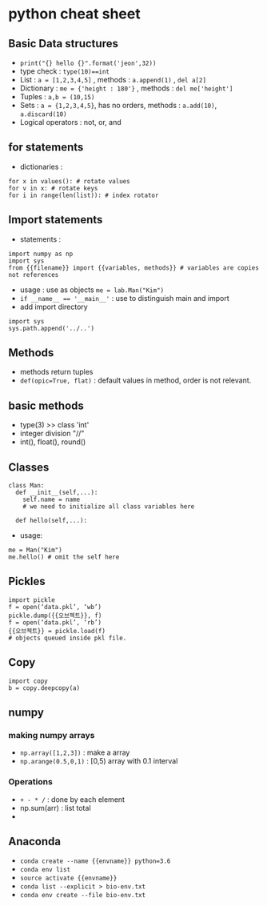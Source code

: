 # python cheat sheet

## Basic Data structures
* `print("{} hello {}".format('jeon',32))`
* type check : `type(10)==int`
* List : `a = [1,2,3,4,5]` , methods : `a.append(1)` , `del a[2]`
* Dictionary : `me = {'height : 180'}` , methods : `del me['height']`
* Tuples : `a,b = (10,15)`
* Sets : `a = {1,2,3,4,5}`, has no orders, methods : `a.add(10)`, `a.discard(10)`
* Logical operators : not, or, and

## for statements
* dictionaries :
```
for x in values(): # rotate values
for v in x: # rotate keys
for i in range(len(list)): # index rotator
```

## Import statements
* statements :
```
import numpy as np
import sys
from {{filename}} import {{variables, methods}} # variables are copies not references
```
* usage : use as objects `me = lab.Man("Kim")`
* `if __name__ == '__main__'` : use to distinguish main and import
* add import directory
```
import sys
sys.path.append('../..')
```
## Methods
* methods return tuples
* `def(opic=True, flat)` : default values in method, order is not relevant.

## basic methods
* type(3) >> class 'int'
* integer division "//"
* int(), float(), round()

## Classes
```
class Man:
  def __init__(self,...):
    self.name = name
    # we need to initialize all class variables here
    
  def hello(self,...):
```

* usage:
```
me = Man("Kim")
me.hello() # omit the self here
```

## Pickles
```
import pickle
f = open(‘data.pkl’, ‘wb’)
pickle.dump({{오브젝트}}, f)
f = open(‘data.pkl’, ‘rb’)
{{오브젝트}} = pickle.load(f)
# objects queued inside pkl file.
```

## Copy
```
import copy
b = copy.deepcopy(a)
```

## numpy
### making numpy arrays
* `np.array([1,2,3])` : make a array
* `np.arange(0.5,0,1)` : [0,5) array with 0.1 interval

### Operations
* `+ - * /` : done by each element
* np.sum(arr) : list total
* 

## Anaconda
* `conda create --name {{envname}} python=3.6`
* `conda env list`
* `source activate {{envname}}`
* `conda list --explicit > bio-env.txt`
* `conda env create --file bio-env.txt`
